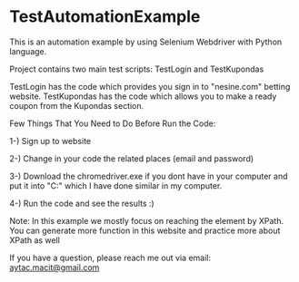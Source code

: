 # TestAutomationExample

This is an automation example by using Selenium Webdriver with Python language.

Project contains two main test scripts: TestLogin and TestKupondas

TestLogin has the code which provides you sign in to "nesine.com" betting website.
TestKupondas has the code which allows you to make a ready coupon from the Kupondas section.



Few Things That You Need to Do Before Run the Code:

1-) Sign up to website

2-) Change in your code the related places (email and password)

3-) Download the chromedriver.exe if you dont have in your computer and put it into "C:\" which I have done similar in my computer.

4-) Run the code and see the results :)



Note: In this example we mostly focus on reaching the element by XPath. You can generate more function in this website and practice more about XPath as well

If you have a question, please reach me out via email: aytac.macit@gmail.com
